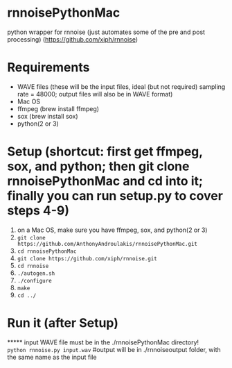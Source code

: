 # rnnoisePythonMac
python wrapper for rnnoise (just automates some of the pre and post processing)
(https://github.com/xiph/rnnoise)

# Requirements
- WAVE files (these will be the input files, ideal (but not required) sampling rate = 48000; output files will also be in WAVE format)
- Mac OS
- ffmpeg (brew install ffmpeg)
- sox (brew install sox)
- python(2 or 3)

# Setup (shortcut: first get ffmpeg, sox, and python; then git clone rnnoisePythonMac and cd into it; finally you can run setup.py to cover steps 4-9)
1. on a Mac OS, make sure you have ffmpeg, sox, and python(2 or 3)
2. `git clone https://github.com/AnthonyAndroulakis/rnnoisePythonMac.git`
3. `cd rnnoisePythonMac`
4. `git clone https://github.com/xiph/rnnoise.git`
5. `cd rnnoise`
6. `./autogen.sh`
7. `./configure`
8. `make`
9. `cd ../`

# Run it (after Setup)
***** input WAVE file must be in the ./rnnoisePythonMac directory!       
`python rnnoise.py input.wav` #output will be in ./rnnoiseoutput folder, with the same name as the input file
